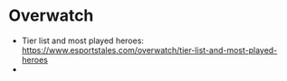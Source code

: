 # Overwatch

- Tier list and most played heroes: <https://www.esportstales.com/overwatch/tier-list-and-most-played-heroes>
- 